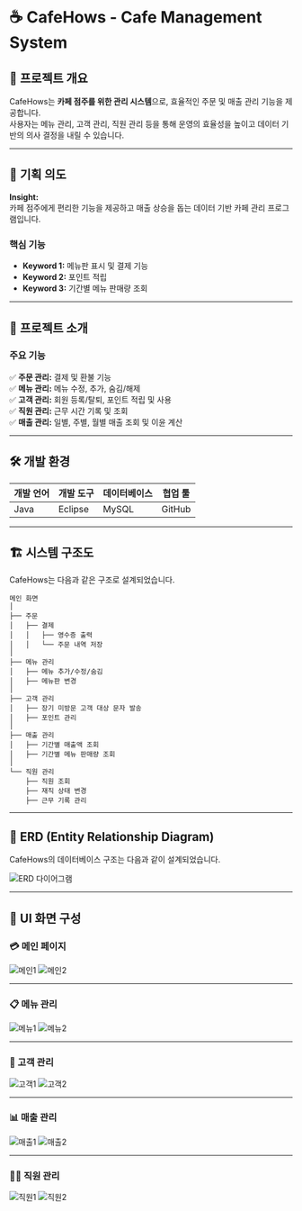 # ☕ CafeHows - Cafe Management System

## 📌 프로젝트 개요

CafeHows는 **카페 점주를 위한 관리 시스템**으로, 효율적인 주문 및 매출 관리 기능을 제공합니다.  
사용자는 메뉴 관리, 고객 관리, 직원 관리 등을 통해 운영의 효율성을 높이고 데이터 기반의 의사 결정을 내릴 수 있습니다.

---

## 🎯 기획 의도

**Insight:**  
카페 점주에게 편리한 기능을 제공하고 매출 상승을 돕는 데이터 기반 카페 관리 프로그램입니다.

### **핵심 기능**
- **Keyword 1:** 메뉴판 표시 및 결제 기능
- **Keyword 2:** 포인트 적립
- **Keyword 3:** 기간별 메뉴 판매량 조회

---

## 📌 프로젝트 소개

### **주요 기능**
✅ **주문 관리:** 결제 및 환불 기능  
✅ **메뉴 관리:** 메뉴 수정, 추가, 숨김/해제  
✅ **고객 관리:** 회원 등록/탈퇴, 포인트 적립 및 사용  
✅ **직원 관리:** 근무 시간 기록 및 조회  
✅ **매출 관리:** 일별, 주별, 월별 매출 조회 및 이윤 계산  

---

## 🛠 개발 환경

| 개발 언어 | 개발 도구 | 데이터베이스 | 협업 툴 |
|-----------|---------|------------|--------|
| Java | Eclipse | MySQL | GitHub |

---

## 🏗 시스템 구조도

CafeHows는 다음과 같은 구조로 설계되었습니다.

```plaintext
메인 화면
│
├── 주문
│   ├── 결제
│   │   ├── 영수증 출력
│   │   └── 주문 내역 저장
│
├── 메뉴 관리
│   ├── 메뉴 추가/수정/숨김
│   ├── 메뉴판 변경
│
├── 고객 관리
│   ├── 장기 미방문 고객 대상 문자 발송
│   ├── 포인트 관리
│
├── 매출 관리
│   ├── 기간별 매출액 조회
│   ├── 기간별 메뉴 판매량 조회
│
└── 직원 관리
    ├── 직원 조회
    ├── 재직 상태 변경
    ├── 근무 기록 관리
```
---
## 📂 ERD (Entity Relationship Diagram)

CafeHows의 데이터베이스 구조는 다음과 같이 설계되었습니다.

![ERD 다이어그램](images/erd.png)

---

## 🎨 UI 화면 구성

### **💳 메인 페이지**
![메인1](images/cafehows_page-0012.jpg)
![메인2](images/cafehows_page-0013.jpg)

---

### **📋 메뉴 관리**
![메뉴1](images/cafehows_page-0014.jpg)
![메뉴2](images/cafehows_page-0015.jpg)

---

### **👥 고객 관리**
![고객1](images/cafehows_page-0016.jpg)
![고객2](images/cafehows_page-0017.jpg)

---

### **📊 매출 관리**
![매출1](images/cafehows_page-0018.jpg)
![매출2](images/cafehows_page-0019.jpg)

---

### **👨‍💼 직원 관리**
![직원1](images/cafehows_page-0020.jpg)
![직원2](images/cafehows_page-0021.jpg)
